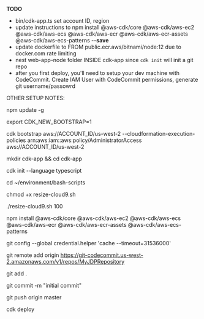 **TODO**
* bin/cdk-app.ts set account ID, region
* update instructions to npm install @aws-cdk/core @aws-cdk/aws-ec2 @aws-cdk/aws-ecs @aws-cdk/aws-ecr @aws-cdk/aws-ecr-assets @aws-cdk/aws-ecs-patterns **--save**
* update dockerfile to FROM public.ecr.aws/bitnami/node:12 due to docker.com rate limiting
* nest web-app-node folder INSIDE cdk-app since `cdk init` will init a git repo
* after you first deploy, you'll need to setup your dev machine with CodeCommit. Create IAM User with CodeCommit permissions, generate git username/passowrd


OTHER SETUP NOTES:

npm update -g

export CDK_NEW_BOOTSTRAP=1

cdk bootstrap aws://ACCOUNT_ID/us-west-2 --cloudformation-execution-policies arn:aws:iam::aws:policy/AdministratorAccess aws://ACCOUNT_ID/us-west-2

mkdir cdk-app && cd cdk-app

cdk init --language typescript

cd ~/environment/bash-scripts

chmod +x  resize-cloud9.sh

./resize-cloud9.sh 100

npm install @aws-cdk/core @aws-cdk/aws-ec2 @aws-cdk/aws-ecs @aws-cdk/aws-ecr @aws-cdk/aws-ecr-assets @aws-cdk/aws-ecs-patterns

git config --global credential.helper 'cache --timeout=31536000'

git remote add origin https://git-codecommit.us-west-2.amazonaws.com/v1/repos/MyJDPRepository

git add .

git commit -m "initial commit"

git push origin master

cdk deploy
